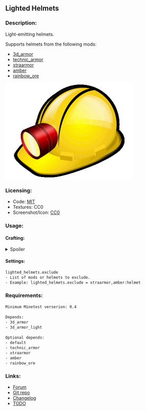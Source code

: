 ## Lighted Helmets

### Description:

Light-emitting helmets.

Supports helmets from the following mods:
- [3d_armor](https://content.minetest.net/packages/stu/3d_armor/)
- [technic_armor](https://github.com/stujones11/technic_armor)
- [xtraarmor](https://forum.minetest.net/viewtopic.php?t=16645)
- [amber](https://forum.minetest.net/viewtopic.php?t=18186)
- [rainbow_ore](https://forum.minetest.net/viewtopic.php?id=13519)

![icon](screenshot.png)

### Licensing:

- Code: [MIT](LICENSE.txt)
- Textures: CC0
- Screenshot/Icon: [CC0](https://openclipart.org/detail/201890)

### Usage:

#### Crafting:

<details><summary>Spoiler</summary>

```
╔══════════════════════╗
║    default:torch     ║
╠══════════════════════╣
║ default:mese_crystal ║
╠══════════════════════╣
║       helmet         ║
╚══════════════════════╝
```

</details>

#### Settings:

```
lighted_helmets.exclude
- List of mods or helmets to exclude.
- Example: lighted_helmets.exclude = xtraarmor,amber:helmet
```

### Requirements:

```
Minimum Minetest verserion: 0.4

Depends:
- 3d_armor
- 3d_armor_light

Optional depends:
- default
- technic_armor
- xtraarmor
- amber
- rainbow_ore
```

### Links:

- [Forum](https://forum.minetest.net/viewtopic.php?t=27035)
- [Git repo](https://github.com/AntumMT/mod-lighted_helmets)
- [Changelog](changelog.txt)
- [TODO](TODO.txt)
